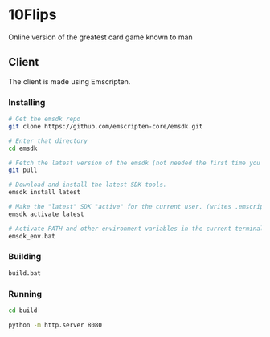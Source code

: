 # 10Flips

Online version of the greatest card game known to man

## Client

The client is made using Emscripten.

### Installing

```bash
# Get the emsdk repo
git clone https://github.com/emscripten-core/emsdk.git

# Enter that directory
cd emsdk

# Fetch the latest version of the emsdk (not needed the first time you clone)
git pull

# Download and install the latest SDK tools.
emsdk install latest

# Make the "latest" SDK "active" for the current user. (writes .emscripten file)
emsdk activate latest

# Activate PATH and other environment variables in the current terminal
emsdk_env.bat
```

### Building

```bash
build.bat
```

### Running

```bash
cd build

python -m http.server 8080
```
